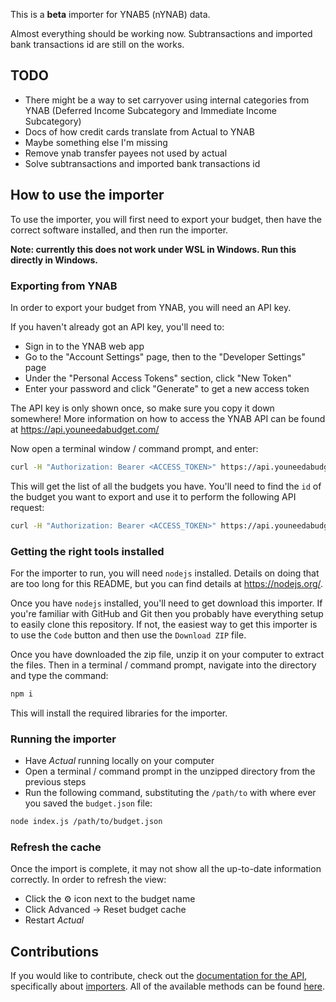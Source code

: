 
This is a **beta** importer for YNAB5 (nYNAB) data.

Almost everything should be working now. Subtransactions and imported bank transactions id are still on the works.

## TODO
 - There might be a way to set carryover using internal categories from YNAB (Deferred Income Subcategory and Immediate Income Subcategory)
 - Docs of how credit cards translate from Actual to YNAB
 - Maybe something else I'm missing
 - Remove ynab transfer payees not used by actual
 - Solve subtransactions and imported bank transactions id

## How to use the importer

To use the importer, you will first need to export your budget, then have the correct software installed, and then run the importer.

**Note: currently this does not work under WSL in Windows. Run this directly in Windows.**

### Exporting from YNAB

In order to export your budget from YNAB, you will need an API key.

If you haven't already got an API key, you'll need to:

  * Sign in to the YNAB web app
  * Go to the "Account Settings" page, then to the "Developer Settings" page
  * Under the "Personal Access Tokens" section, click "New Token"
  * Enter your password and click "Generate" to get a new access token

The API key is only shown once, so make sure you copy it down somewhere!  More information on how to access the YNAB API can be found at https://api.youneedabudget.com/

Now open a terminal window / command prompt, and enter:

```bash
curl -H "Authorization: Bearer <ACCESS_TOKEN>" https://api.youneedabudget.com/v1/budgets
```

This will get the list of all the budgets you have.  You'll need to find the `id` of the budget you want to export and use it to perform the following API request:

```bash
curl -H "Authorization: Bearer <ACCESS_TOKEN>" https://api.youneedabudget.com/v1/budgets/<BUDGET ID> --output budget.json
```
### Getting the right tools installed

For the importer to run, you will need `nodejs` installed.  Details on doing that are too long for this README, but you can find details at https://nodejs.org/.

Once you have `nodejs` installed, you'll need to get download this importer.  If you're familiar with GitHub and Git then you probably have everything setup to easily clone this repository.  If not, the easiest way to get this importer is to use the `Code` button and then use the `Download ZIP` file.

Once you have downloaded the zip file, unzip it on your computer to extract the files.  Then in a terminal / command prompt, navigate into the directory and type the command:

```bash
npm i
```

This will install the required libraries for the importer.

### Running the importer

* Have _Actual_ running locally on your computer
* Open a terminal / command prompt in the unzipped directory from the previous steps
* Run the following command, substituting the `/path/to` with where ever you saved the `budget.json` file:

```bash
node index.js /path/to/budget.json
```
### Refresh the cache

Once the import is complete, it may not show all the up-to-date information correctly.  In order to refresh the view:

* Click the ⚙️ icon next to the budget name
* Click Advanced -> Reset budget cache
* Restart _Actual_


## Contributions
If you would like to contribute, check out the [documentation for the API](https://actualbudget.com/docs/developers/using-the-API/), specifically about [importers](https://actualbudget.com/docs/developers/using-the-API/#writing-data-importers). All of the available methods can be found [here](https://actualbudget.com/docs/developers/API/).
